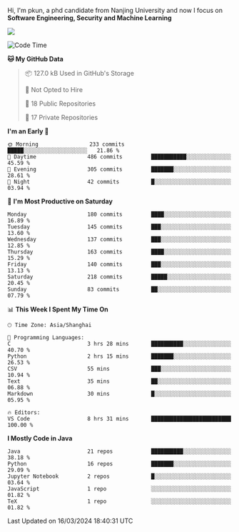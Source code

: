 Hi, I'm pkun, a phd candidate from Nanjing University and now I focus on **Software Engineering, Security and Machine Learning**

<!--![GitHub Snake Light](https://github.com/pppppkun/pppppkun/blob/output/github-snake.svg#gh-light-mode-only)-->
<!--![GitHub Snake dark](https://github.com/pppppkun/pppppkun/blob/output/github-snake-dark.svg#gh-dark-mode-only)-->

![](https://komarev.com/ghpvc/?username=pppppkun)
<!--START_SECTION:waka-->
![Code Time](http://img.shields.io/badge/Code%20Time-1%2C995%20hrs%208%20mins-blue)

**🐱 My GitHub Data** 

> 📦 127.0 kB Used in GitHub's Storage 
 > 
> 🚫 Not Opted to Hire
 > 
> 📜 18 Public Repositories 
 > 
> 🔑 17 Private Repositories 
 > 
**I'm an Early 🐤** 

```text
🌞 Morning                233 commits         █████░░░░░░░░░░░░░░░░░░░░   21.86 % 
🌆 Daytime                486 commits         ███████████░░░░░░░░░░░░░░   45.59 % 
🌃 Evening                305 commits         ███████░░░░░░░░░░░░░░░░░░   28.61 % 
🌙 Night                  42 commits          █░░░░░░░░░░░░░░░░░░░░░░░░   03.94 % 
```
📅 **I'm Most Productive on Saturday** 

```text
Monday                   180 commits         ████░░░░░░░░░░░░░░░░░░░░░   16.89 % 
Tuesday                  145 commits         ███░░░░░░░░░░░░░░░░░░░░░░   13.60 % 
Wednesday                137 commits         ███░░░░░░░░░░░░░░░░░░░░░░   12.85 % 
Thursday                 163 commits         ████░░░░░░░░░░░░░░░░░░░░░   15.29 % 
Friday                   140 commits         ███░░░░░░░░░░░░░░░░░░░░░░   13.13 % 
Saturday                 218 commits         █████░░░░░░░░░░░░░░░░░░░░   20.45 % 
Sunday                   83 commits          ██░░░░░░░░░░░░░░░░░░░░░░░   07.79 % 
```


📊 **This Week I Spent My Time On** 

```text
🕑︎ Time Zone: Asia/Shanghai

💬 Programming Languages: 
C                        3 hrs 28 mins       ██████████░░░░░░░░░░░░░░░   40.70 % 
Python                   2 hrs 15 mins       ███████░░░░░░░░░░░░░░░░░░   26.53 % 
CSV                      55 mins             ███░░░░░░░░░░░░░░░░░░░░░░   10.94 % 
Text                     35 mins             ██░░░░░░░░░░░░░░░░░░░░░░░   06.88 % 
Markdown                 30 mins             █░░░░░░░░░░░░░░░░░░░░░░░░   05.95 % 

🔥 Editors: 
VS Code                  8 hrs 31 mins       █████████████████████████   100.00 % 
```

**I Mostly Code in Java** 

```text
Java                     21 repos            ██████████░░░░░░░░░░░░░░░   38.18 % 
Python                   16 repos            ███████░░░░░░░░░░░░░░░░░░   29.09 % 
Jupyter Notebook         2 repos             █░░░░░░░░░░░░░░░░░░░░░░░░   03.64 % 
JavaScript               1 repo              ░░░░░░░░░░░░░░░░░░░░░░░░░   01.82 % 
TeX                      1 repo              ░░░░░░░░░░░░░░░░░░░░░░░░░   01.82 % 
```




 Last Updated on 16/03/2024 18:40:31 UTC
<!--END_SECTION:waka-->
